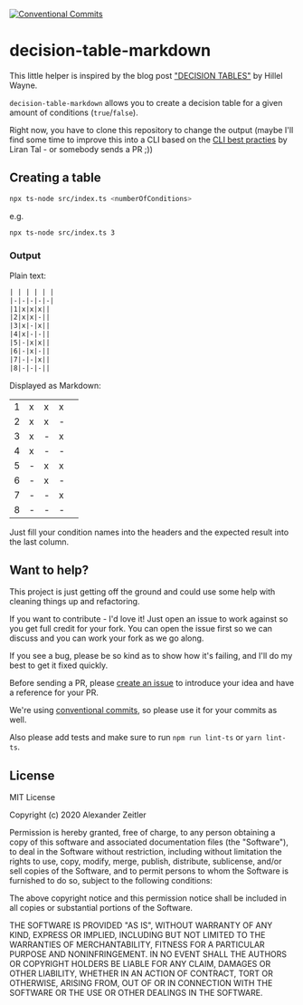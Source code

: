 [![Conventional Commits](https://img.shields.io/badge/Conventional%20Commits-1.0.0-yellow.svg)](https://conventionalcommits.org)

# decision-table-markdown

This little helper is inspired by the blog post ["DECISION TABLES"](https://www.hillelwayne.com/post/decision-tables/) by Hillel Wayne.

`decision-table-markdown` allows you to create a decision table for a given amount of conditions (`true`/`false`).

Right now, you have to clone this repository to change the output (maybe I'll find some time to improve this into a CLI based on the [CLI best practies](https://github.com/lirantal/nodejs-cli-apps-best-practices) by Liran Tal - or somebody sends a PR ;))

## Creating a table

```bash
npx ts-node src/index.ts <numberOfConditions>
```

e.g.

```bash
npx ts-node src/index.ts 3
```

### Output

Plain text:

```txt
| | | | | |
|-|-|-|-|-|
|1|x|x|x||
|2|x|x|-||
|3|x|-|x||
|4|x|-|-||
|5|-|x|x||
|6|-|x|-||
|7|-|-|x||
|8|-|-|-||
```

Displayed as Markdown:

| | | | | |
|-|-|-|-|-|
|1|x|x|x||
|2|x|x|-||
|3|x|-|x||
|4|x|-|-||
|5|-|x|x||
|6|-|x|-||
|7|-|-|x||
|8|-|-|-||

Just fill your condition names into the headers and the expected result into the last column.

## Want to help?

This project is just getting off the ground and could use some help with cleaning things up and refactoring.

If you want to contribute - I'd love it! Just open an issue to work against so you get full credit for your fork. You can open the issue first so we can discuss and you can work your fork as we go along.

If you see a bug, please be so kind as to show how it's failing, and I'll do my best to get it fixed quickly.

Before sending a PR, please [create an issue](issues/new) to introduce your idea and have a reference for your PR.

We're using [conventional commits](https://www.conventionalcommits.org), so please use it for your commits as well.

Also please add tests and make sure to run `npm run lint-ts` or `yarn lint-ts`.

## License

MIT License

Copyright (c) 2020 Alexander Zeitler

Permission is hereby granted, free of charge, to any person obtaining a copy
of this software and associated documentation files (the "Software"), to deal
in the Software without restriction, including without limitation the rights
to use, copy, modify, merge, publish, distribute, sublicense, and/or sell
copies of the Software, and to permit persons to whom the Software is
furnished to do so, subject to the following conditions:

The above copyright notice and this permission notice shall be included in all
copies or substantial portions of the Software.

THE SOFTWARE IS PROVIDED "AS IS", WITHOUT WARRANTY OF ANY KIND, EXPRESS OR
IMPLIED, INCLUDING BUT NOT LIMITED TO THE WARRANTIES OF MERCHANTABILITY,
FITNESS FOR A PARTICULAR PURPOSE AND NONINFRINGEMENT. IN NO EVENT SHALL THE
AUTHORS OR COPYRIGHT HOLDERS BE LIABLE FOR ANY CLAIM, DAMAGES OR OTHER
LIABILITY, WHETHER IN AN ACTION OF CONTRACT, TORT OR OTHERWISE, ARISING FROM,
OUT OF OR IN CONNECTION WITH THE SOFTWARE OR THE USE OR OTHER DEALINGS IN THE
SOFTWARE.
